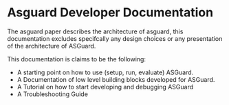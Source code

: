 # Asguard Developer Documentation

The asguard paper describes the architecture of asguard, this documentation
excludes specifcally any design choices or any presentation of the architecture of ASGuard.

This documentation is claims to be the following:
- A starting point on how to use (setup, run, evaluate) ASGuard.
- A Documentation of low level building blocks developed for ASGuard.
- A Tutorial on how to start developing and debugging ASGuard
- A Troubleshooting Guide